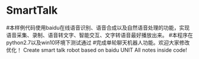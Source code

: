 # SmartTalk
#本样例代码使用baidu在线语音识别、语音合成以及自然语音处理的功能，实现语音采集、录制、语音转文字、智能交互、文字转语音最好播放出来。
#本程序在python2.7以及win10环境下测试通过
#完成单轮聊天机器人功能。欢迎大家修改优化！
Create smart talk robot based on baidu UNIT
All notes inside code! 

